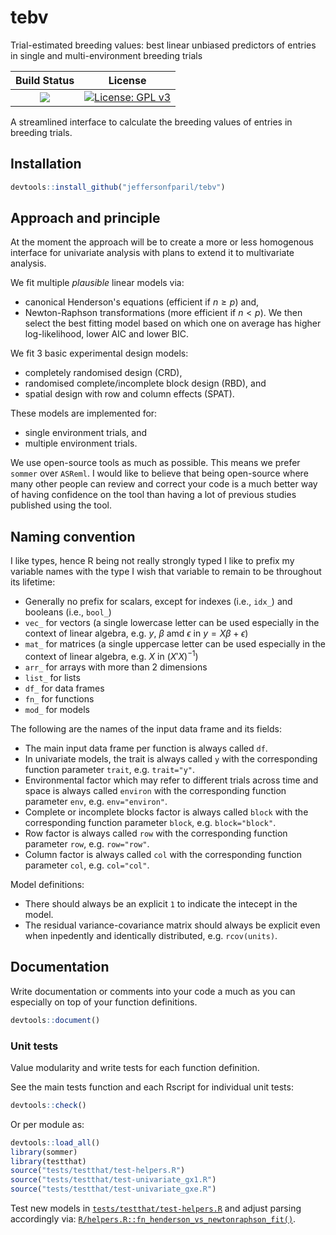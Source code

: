 # tebv

Trial-estimated breeding values: best linear unbiased predictors of entries in single and multi-environment breeding trials

|**Build Status**|**License**|
|:--------------:|:---------:|
| <a href="https://github.com/jeffersonfparil/tebv/actions"><img src="https://github.com/jeffersonfparil/tebv/actions/workflows/r.yml/badge.svg"></a> | [![License: GPL v3](https://img.shields.io/badge/License-GPLv3-blue.svg)](https://www.gnu.org/licenses/gpl-3.0) |

A streamlined interface to calculate the breeding values of entries in breeding trials.

## Installation

```R
devtools::install_github("jeffersonfparil/tebv")
```

## Approach and principle

At the moment the approach will be to create a more or less homogenous interface for univariate analysis with plans to extend it to multivariate analysis.

We fit multiple *plausible* linear models via:

- canonical Henderson's equations (efficient if $n \ge p$) and,
- Newton-Raphson transformations (more efficient if $n \lt p$).
We then select the best fitting model based on which one on average has higher log-likelihood, lower AIC and lower BIC.

We fit 3 basic experimental design models:

- completely randomised design (CRD),
- randomised complete/incomplete block design (RBD), and
- spatial design with row and column effects (SPAT).

These models are implemented for:

- single environment trials, and
- multiple environment trials.

We use open-source tools as much as possible. This means we prefer `sommer` over `ASReml`. I would like to believe that being open-source where many other people can review and correct your code is a much better way of having confidence on the tool than having a lot of previous studies published using the tool.

## Naming convention

I like types, hence R being not really strongly typed I like to prefix my variable names with the type I wish that variable to remain to be throughout its lifetime:

- Generally no prefix for scalars, except for indexes (i.e., `idx_`) and booleans (i.e., `bool_`)
- `vec_` for vectors (a single lowercase letter can be used especially in the context of linear algebra, e.g. $y$, $\beta$ amd $\epsilon$ in $y = X\beta + \epsilon$)
- `mat_` for matrices (a single uppercase letter can be used especially in the context of linear algebra, e.g. $X$ in $\left( X'X \right)^{-1}$)
- `arr_` for arrays with more than 2 dimensions
- `list_` for lists
- `df_` for data frames
- `fn_` for functions
- `mod_` for models

The following are the names of the input data frame and its fields:

- The main input data frame per function is always called `df`.
- In univariate models, the trait is always called `y` with the corresponding function parameter `trait`, e.g. `trait="y"`.
- Environmental factor which may refer to different trials across time and space is always called `environ` with the corresponding function parameter `env`, e.g. `env="environ"`.
- Complete or incomplete blocks factor is always called `block` with the corresponding function parameter `block`, e.g. `block="block"`.
- Row factor is always called `row` with the corresponding function parameter `row`, e.g. `row="row"`.
- Column factor is always called `col` with the corresponding function parameter `col`, e.g. `col="col"`.

Model definitions:

- There should always be an explicit `1` to indicate the intecept in the model.
- The residual variance-covariance matrix should always be explicit even when inpedently and identically distributed, e.g. `rcov(units)`.


## Documentation

Write documentation or comments into your code a much as you can especially on top of your function definitions.

```R
devtools::document()
```

### Unit tests

Value modularity and write tests for each function definition.

See the main tests function and each Rscript for individual unit tests:

```R
devtools::check()
```

Or per module as:

```R
devtools::load_all()
library(sommer)
library(testthat)
source("tests/testthat/test-helpers.R")
source("tests/testthat/test-univariate_gx1.R")
source("tests/testthat/test-univariate_gxe.R")
```

Test new models in [`tests/testthat/test-helpers.R`](tests/testthat/test-helpers.R) and adjust parsing accordingly via: [`R/helpers.R::fn_henderson_vs_newtonraphson_fit()`](R/helpers.R).
